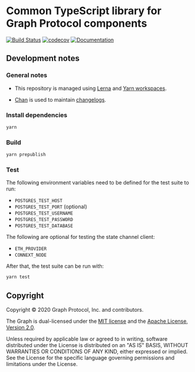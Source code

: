 # Common TypeScript library for Graph Protocol components

[![Build Status](https://travis-ci.com/graphprotocol/common-ts.svg?branch=master)](https://travis-ci.com/graphprotocol/common-ts)
[![codecov](https://codecov.io/gh/graphprotocol/common-ts/branch/master/graph/badge.svg)](https://codecov.io/gh/graphprotocol/common-ts)
[![Documentation](https://img.shields.io/badge/API-documentation-brightgreen.svg)](https://graphprotocol.github.io/common-ts/)

## Development notes

### General notes

- This repository is managed using [Lerna](https://lerna.js.org/) and [Yarn
  workspaces](https://classic.yarnpkg.com/en/docs/workspaces/).

- [Chan](https://github.com/geut/chan/tree/master/packages/chan) is used to
  maintain [changelogs](./packages/common-ts/CHANGELOG.md).

### Install dependencies

```sh
yarn
```

### Build

```sh
yarn prepublish
```

### Test

The following environment variables need to be defined for the test suite to run:

- `POSTGRES_TEST_HOST`
- `POSTGRES_TEST_PORT` (optional)
- `POSTGRES_TEST_USERNAME`
- `POSTGRES_TEST_PASSWORD`
- `POSTGRES_TEST_DATABASE`

The following are optional for testing the state channel client:
- `ETH_PROVIDER`
- `CONNEXT_NODE`

After that, the test suite can be run with:

```sh
yarn test
```

## Copyright

Copyright &copy; 2020 Graph Protocol, Inc. and contributors.

The Graph is dual-licensed under the [MIT license](LICENSE-MIT) and the
[Apache License, Version 2.0](LICENSE-APACHE).

Unless required by applicable law or agreed to in writing, software
distributed under the License is distributed on an "AS IS" BASIS, WITHOUT
WARRANTIES OR CONDITIONS OF ANY KIND, either expressed or implied. See the
License for the specific language governing permissions and limitations under
the License.
